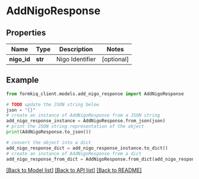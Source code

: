# AddNigoResponse


## Properties

Name | Type | Description | Notes
------------ | ------------- | ------------- | -------------
**nigo_id** | **str** | Nigo Identifier | [optional] 

## Example

```python
from formkiq_client.models.add_nigo_response import AddNigoResponse

# TODO update the JSON string below
json = "{}"
# create an instance of AddNigoResponse from a JSON string
add_nigo_response_instance = AddNigoResponse.from_json(json)
# print the JSON string representation of the object
print(AddNigoResponse.to_json())

# convert the object into a dict
add_nigo_response_dict = add_nigo_response_instance.to_dict()
# create an instance of AddNigoResponse from a dict
add_nigo_response_from_dict = AddNigoResponse.from_dict(add_nigo_response_dict)
```
[[Back to Model list]](../README.md#documentation-for-models) [[Back to API list]](../README.md#documentation-for-api-endpoints) [[Back to README]](../README.md)


